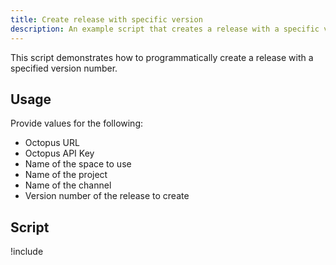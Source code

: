 ```yaml
---
title: Create release with specific version
description: An example script that creates a release with a specific version number.
---
```


This script demonstrates how to programmatically create a release with a specified version number.

## Usage
Provide values for the following:

- Octopus URL
- Octopus API Key
- Name of the space to use
- Name of the project
- Name of the channel
- Version number of the release to create

## Script

!include <create-release-with-version-scripts>
